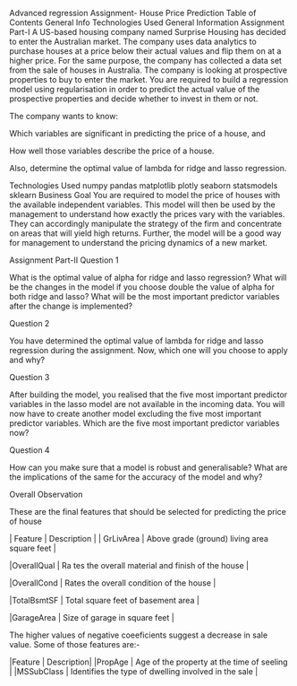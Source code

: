 Advanced regression Assignment- House Price Prediction
Table of Contents
General Info
Technologies Used
General Information
Assignment Part-I
A US-based housing company named Surprise Housing has decided to enter the Australian market. The company uses data analytics to purchase houses at a price below their actual values and flip them on at a higher price. For the same purpose, the company has collected a data set from the sale of houses in Australia.
The company is looking at prospective properties to buy to enter the market. You are required to build a regression model using regularisation in order to predict the actual value of the prospective properties and decide whether to invest in them or not.

The company wants to know:

Which variables are significant in predicting the price of a house, and

How well those variables describe the price of a house.

Also, determine the optimal value of lambda for ridge and lasso regression.

Technologies Used
numpy
pandas
matplotlib
plotly
seaborn
statsmodels
sklearn
Business Goal
You are required to model the price of houses with the available independent variables. This model will then be used by the management to understand how exactly the prices vary with the variables. They can accordingly manipulate the strategy of the firm and concentrate on areas that will yield high returns. Further, the model will be a good way for management to understand the pricing dynamics of a new market.

Assignment Part-II
Question 1

What is the optimal value of alpha for ridge and lasso regression? What will be the changes in the model if you choose double the value of alpha for both ridge and lasso? What will be the most important predictor variables after the change is implemented?

Question 2

You have determined the optimal value of lambda for ridge and lasso regression during the assignment. Now, which one will you choose to apply and why?

Question 3

After building the model, you realised that the five most important predictor variables in the lasso model are not available in the incoming data. You will now have to create another model excluding the five most important predictor variables. Which are the five most important predictor variables now?

Question 4

How can you make sure that a model is robust and generalisable? What are the implications of the same for the accuracy of the model and why?

Overall Observation

These are the final features that should be selected for predicting the price of house

| Feature | Description |
| GrLivArea | Above grade (ground) living area square feet |

|OverallQual | Ra tes the overall material and finish of the house |

|OverallCond | Rates the overall condition of the house |

|TotalBsmtSF | Total square feet of basement area |

|GarageArea | Size of garage in square feet |

The higher values of negative coeeficients suggest a decrease in sale value. Some of those features are:-

|Feature | Description|
|PropAge | Age of the property at the time of seeling | |MSSubClass | Identifies the type of dwelling involved in the sale |
